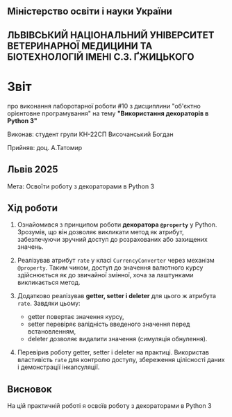 ## Міністерство освіти і науки України

## ЛЬВІВСЬКИЙ НАЦІОНАЛЬНИЙ УНІВЕРСИТЕТ ВЕТЕРИНАРНОЇ МЕДИЦИНИ ТА БІОТЕХНОЛОГІЙ ІМЕНІ С.З. ҐЖИЦЬКОГО

# Звіт
про виконання лаборотарної роботи #10 з дисциплини "об'єктно орієнтовне програмування" на тему **"Використання декораторів в Python 3"**


Виконав: студент групи КН-22СП Височанський Богдан

Прийняв: доц. А.Татомир

## Львів 2025

Мета: Освоїти роботу з декораторами в Python 3


## Хід роботи

1. Ознайомився з принципом роботи **декоратора `@property`** у Python. Зрозумів, що він дозволяє викликати метод як атрибут, забезпечуючи зручний доступ до розрахованих або захищених значень.

2. Реалізував атрибут `rate` у класі `CurrencyConverter` через механізм `@property`. Таким чином, доступ до значення валютного курсу здійснюється як до звичайної змінної, хоча за лаштунками викликається метод.

3. Додатково реалізував **getter, setter і deleter** для цього ж атрибута `rate`. Завдяки цьому:
   - getter повертає значення курсу,
   - setter перевіряє валідність введеного значення перед встановленням,
   - deleter дозволяє видалити значення (симуляція обнулення).

4. Перевірив роботу getter, setter і deleter на практиці. Використав властивість `rate` для контролю доступу, збереження цілісності даних і демонстрації інкапсуляції.


## Висновок
На цій практичній роботі я освоїв роботу з декораторами в Python 3